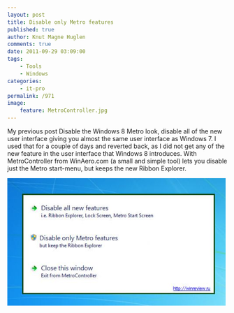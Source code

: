 ```yaml
---
layout: post
title: Disable only Metro features
published: true
author: Knut Magne Huglen
comments: true
date: 2011-09-29 03:09:00
tags:
    - Tools
    - Windows
categories:
    - it-pro
permalink: /971
image:
    feature: MetroController.jpg
---
```

My previous post Disable the Windows 8 Metro look, disable all of the new user interface giving you almost the same user interface as Windows 7. I used that for a couple of days and reverted back, as I did not get any of the new feature in the user interface that Windows 8 introduces. With MetroController from WinAero.com (a small and simple tool) lets you disable just the Metro start-menu, but keeps the new Ribbon Explorer.

![1]

 [1]: /assets/2011-09-29_MetroController.jpg